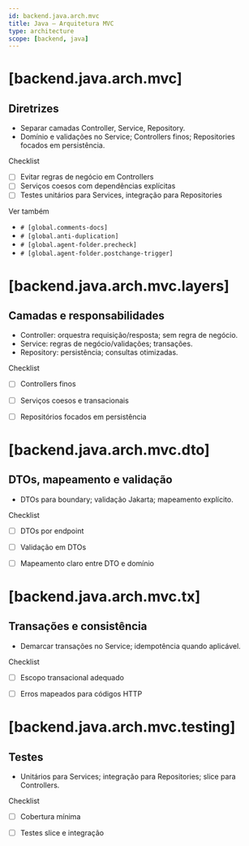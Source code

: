 ```yaml
---
id: backend.java.arch.mvc
title: Java — Arquitetura MVC
type: architecture
scope: [backend, java]
---
```


# <!-- desc: Padrão Model-View-Controller tradicional; separa regras de negócio da interface. -->
# [backend.java.arch.mvc]
## Diretrizes

- Separar camadas Controller, Service, Repository.
- Domínio e validações no Service; Controllers finos; Repositories focados em persistência.

Checklist
- [ ] Evitar regras de negócio em Controllers
- [ ] Serviços coesos com dependências explícitas
- [ ] Testes unitários para Services, integração para Repositories

Ver também
- `# [global.comments-docs]`
- `# [global.anti-duplication]`
 - `# [global.agent-folder.precheck]`
 - `# [global.agent-folder.postchange-trigger]`


# [backend.java.arch.mvc.layers]
## Camadas e responsabilidades

- Controller: orquestra requisição/resposta; sem regra de negócio.
- Service: regras de negócio/validações; transações.
- Repository: persistência; consultas otimizadas.

Checklist
- [ ] Controllers finos
- [ ] Serviços coesos e transacionais
- [ ] Repositórios focados em persistência


# [backend.java.arch.mvc.dto]
## DTOs, mapeamento e validação

- DTOs para boundary; validação Jakarta; mapeamento explícito.

Checklist
- [ ] DTOs por endpoint
- [ ] Validação em DTOs
- [ ] Mapeamento claro entre DTO e domínio


# [backend.java.arch.mvc.tx]
## Transações e consistência

- Demarcar transações no Service; idempotência quando aplicável.

Checklist
- [ ] Escopo transacional adequado
- [ ] Erros mapeados para códigos HTTP


# [backend.java.arch.mvc.testing]
## Testes

- Unitários para Services; integração para Repositories; slice para Controllers.

Checklist
- [ ] Cobertura mínima
- [ ] Testes slice e integração


